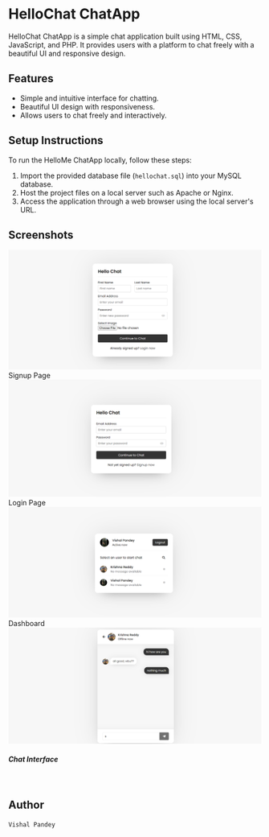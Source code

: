 # HelloChat ChatApp

HelloChat ChatApp is a simple chat application built using HTML, CSS, JavaScript, and PHP. It provides users with a platform to chat freely with a beautiful UI and responsive design.

## Features

- Simple and intuitive interface for chatting.
- Beautiful UI design with responsiveness.
- Allows users to chat freely and interactively.

## Setup Instructions

To run the HelloMe ChatApp locally, follow these steps:

1. Import the provided database file (`hellochat.sql`) into your MySQL database.
2. Host the project files on a local server such as Apache or Nginx.
3. Access the application through a web browser using the local server's URL.

## Screenshots

<img src= "Screenshot/signup_page.png" alt= "signup_page"/> Signup Page
</br>
<img src= "Screenshot/login_page.png" alt= "signup_page"/> Login Page
</br>
<img src= "Screenshot/Dashboard.png" alt= "signup_page"/> Dashboard
</br>
<img src= "Screenshot/chat_interface.png" alt= "signup_page"/> </br><h5>Chat Interface</h5>
</br>


## Author
    Vishal Pandey
